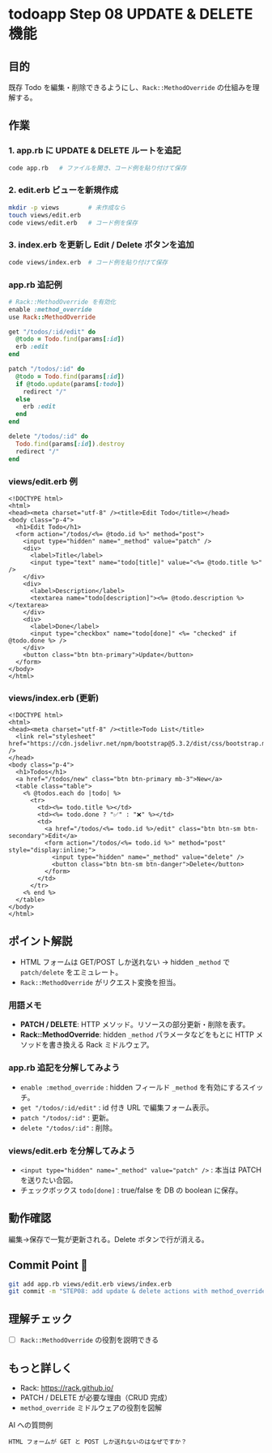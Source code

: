 # todoapp Step 08 UPDATE & DELETE 機能

## 目的
既存 Todo を編集・削除できるようにし、`Rack::MethodOverride` の仕組みを理解する。

## 作業

### 1. app.rb に UPDATE & DELETE ルートを追記
```bash
code app.rb   # ファイルを開き、コード例を貼り付けて保存
```

### 2. edit.erb ビューを新規作成
```bash
mkdir -p views        # 未作成なら
touch views/edit.erb
code views/edit.erb   # コード例を保存
```

### 3. index.erb を更新し Edit / Delete ボタンを追加
```bash
code views/index.erb  # コード例を貼り付けて保存
```

### app.rb 追記例
```ruby
# Rack::MethodOverride を有効化
enable :method_override
use Rack::MethodOverride

get "/todos/:id/edit" do
  @todo = Todo.find(params[:id])
  erb :edit
end

patch "/todos/:id" do
  @todo = Todo.find(params[:id])
  if @todo.update(params[:todo])
    redirect "/"
  else
    erb :edit
  end
end

delete "/todos/:id" do
  Todo.find(params[:id]).destroy
  redirect "/"
end
```

### views/edit.erb 例
```erb
<!DOCTYPE html>
<html>
<head><meta charset="utf-8" /><title>Edit Todo</title></head>
<body class="p-4">
  <h1>Edit Todo</h1>
  <form action="/todos/<%= @todo.id %>" method="post">
    <input type="hidden" name="_method" value="patch" />
    <div>
      <label>Title</label>
      <input type="text" name="todo[title]" value="<%= @todo.title %>" />
    </div>
    <div>
      <label>Description</label>
      <textarea name="todo[description]"><%= @todo.description %></textarea>
    </div>
    <div>
      <label>Done</label>
      <input type="checkbox" name="todo[done]" <%= "checked" if @todo.done %> />
    </div>
    <button class="btn btn-primary">Update</button>
  </form>
</body>
</html>
```

### views/index.erb (更新)
```erb
<!DOCTYPE html>
<html>
<head><meta charset="utf-8" /><title>Todo List</title>
  <link rel="stylesheet" href="https://cdn.jsdelivr.net/npm/bootstrap@5.3.2/dist/css/bootstrap.min.css" />
</head>
<body class="p-4">
  <h1>Todos</h1>
  <a href="/todos/new" class="btn btn-primary mb-3">New</a>
  <table class="table">
    <% @todos.each do |todo| %>
      <tr>
        <td><%= todo.title %></td>
        <td><%= todo.done ? "✅" : "❌" %></td>
        <td>
          <a href="/todos/<%= todo.id %>/edit" class="btn btn-sm btn-secondary">Edit</a>
          <form action="/todos/<%= todo.id %>" method="post" style="display:inline;">
            <input type="hidden" name="_method" value="delete" />
            <button class="btn btn-sm btn-danger">Delete</button>
          </form>
        </td>
      </tr>
    <% end %>
  </table>
</body>
</html>
```

## ポイント解説
- HTML フォームは GET/POST しか送れない → hidden `_method` で `patch/delete` をエミュレート。
- `Rack::MethodOverride` がリクエスト変換を担当。

### 用語メモ
- **PATCH / DELETE**: HTTP メソッド。リソースの部分更新・削除を表す。
- **Rack::MethodOverride**: hidden `_method` パラメータなどをもとに HTTP メソッドを書き換える Rack ミドルウェア。

### app.rb 追記を分解してみよう
- `enable :method_override` : hidden フィールド `_method` を有効にするスイッチ。
- `get "/todos/:id/edit"` : id 付き URL で編集フォーム表示。
- `patch "/todos/:id"` : 更新。
- `delete "/todos/:id"` : 削除。

### views/edit.erb を分解してみよう
- `<input type="hidden" name="_method" value="patch" />` : 本当は PATCH を送りたい合図。
- チェックボックス `todo[done]` : true/false を DB の boolean に保存。 


## 動作確認
編集→保存で一覧が更新される。Delete ボタンで行が消える。

## Commit Point 🚩
```bash
git add app.rb views/edit.erb views/index.erb
git commit -m "STEP08: add update & delete actions with method_override"
```

## 理解チェック
- [ ] `Rack::MethodOverride` の役割を説明できる

## もっと詳しく

- Rack: https://rack.github.io/
- PATCH / DELETE が必要な理由（CRUD 完成）
- `method_override` ミドルウェアの役割を図解

AI への質問例
```
HTML フォームが GET と POST しか送れないのはなぜですか？
```